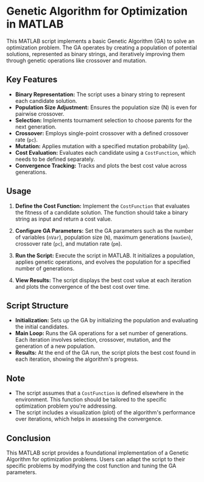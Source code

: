 # Genetic Algorithm for Optimization in MATLAB

This MATLAB script implements a basic Genetic Algorithm (GA) to solve an optimization problem. The GA operates by creating a population of potential solutions, represented as binary strings, and iteratively improving them through genetic operations like crossover and mutation.

## Key Features

- **Binary Representation:** The script uses a binary string to represent each candidate solution.
- **Population Size Adjustment:** Ensures the population size (N) is even for pairwise crossover.
- **Selection:** Implements tournament selection to choose parents for the next generation.
- **Crossover:** Employs single-point crossover with a defined crossover rate (`pc`).
- **Mutation:** Applies mutation with a specified mutation probability (`pm`).
- **Cost Evaluation:** Evaluates each candidate using a `CostFunction`, which needs to be defined separately.
- **Convergence Tracking:** Tracks and plots the best cost value across generations.

## Usage

1. **Define the Cost Function:** Implement the `CostFunction` that evaluates the fitness of a candidate solution. The function should take a binary string as input and return a cost value.

2. **Configure GA Parameters:** Set the GA parameters such as the number of variables (`nVar`), population size (`N`), maximum generations (`maxGen`), crossover rate (`pc`), and mutation rate (`pm`).

3. **Run the Script:** Execute the script in MATLAB. It initializes a population, applies genetic operations, and evolves the population for a specified number of generations.

4. **View Results:** The script displays the best cost value at each iteration and plots the convergence of the best cost over time.

## Script Structure

- **Initialization:** Sets up the GA by initializing the population and evaluating the initial candidates.
- **Main Loop:** Runs the GA operations for a set number of generations. Each iteration involves selection, crossover, mutation, and the generation of a new population.
- **Results:** At the end of the GA run, the script plots the best cost found in each iteration, showing the algorithm's progress.

## Note

- The script assumes that a `CostFunction` is defined elsewhere in the environment. This function should be tailored to the specific optimization problem you're addressing.
- The script includes a visualization (plot) of the algorithm's performance over iterations, which helps in assessing the convergence.

## Conclusion

This MATLAB script provides a foundational implementation of a Genetic Algorithm for optimization problems. Users can adapt the script to their specific problems by modifying the cost function and tuning the GA parameters.
